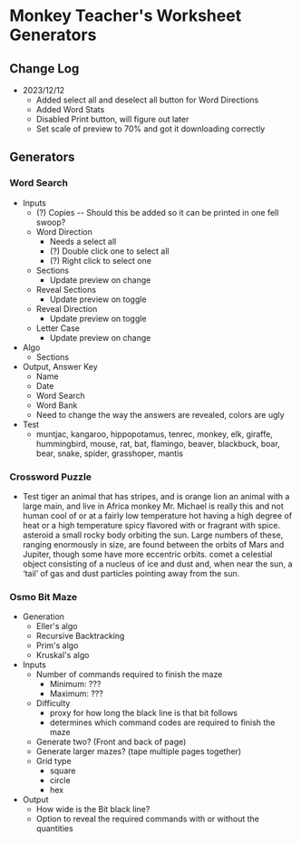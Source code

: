 # Monkey Teacher's Worksheet Generators

## Change Log
- 2023/12/12
    - Added select all and deselect all button for Word Directions
    - Added Word Stats
    - Disabled Print button, will figure out later
    - Set scale of preview to 70% and got it downloading correctly

## Generators

### Word Search
- Inputs
    - (?) Copies -- Should this be added so it can be printed in one fell swoop?
    - Word Direction
        - Needs a select all
        - (?) Double click one to select all
        - (?) Right click to select one
    - Sections
        - Update preview on change
    - Reveal Sections  
        - Update preview on toggle
    - Reveal Direction
        - Update preview on toggle
    - Letter Case
        - Update preview on change
- Algo
    - Sections
- Output, Answer Key
    - Name
    - Date
    - Word Search
    - Word Bank
    - Need to change the way the answers are revealed, colors are ugly
- Test
    - muntjac, kangaroo, hippopotamus, tenrec, monkey, elk, giraffe, hummingbird, mouse, rat, bat, flamingo, beaver, blackbuck, boar, bear, snake, spider, grasshoper, mantis

### Crossword Puzzle
- Test
tiger an animal that has stripes, and is orange
lion an animal with a large main, and live in Africa
monkey Mr. Michael is really this and not human
cool of or at a fairly low temperature
hot having a high degree of heat or a high temperature
spicy flavored with or fragrant with spice.
asteroid a small rocky body orbiting the sun. Large numbers of these, ranging enormously in size, are found between the orbits of Mars and Jupiter, though some have more eccentric orbits.
comet a celestial object consisting of a nucleus of ice and dust and, when near the sun, a ‘tail’ of gas and dust particles pointing away from the sun.


### Osmo Bit Maze
- Generation
    - Eller's algo
    - Recursive Backtracking
    - Prim's algo
    - Kruskal's algo
- Inputs
    - Number of commands required to finish the maze
        - Minimum: ???
        - Maximum: ???
    - Difficulty 
        - proxy for how long the black line is that bit follows
        - determines which command codes are required to finish the maze
    - Generate two? (Front and back of page)
    - Generate larger mazes? (tape multiple pages together)
    - Grid type
        - square
        - circle
        - hex
- Output
    - How wide is the Bit black line?
    - Option to reveal the required commands with or without the quantities
